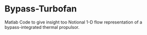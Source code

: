 # Bypass-Turbofan
Matlab Code to give insight too Notional 1-D flow representation of a bypass-integrated thermal propulsor.
